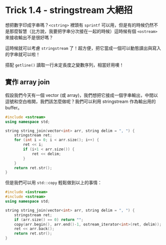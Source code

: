 # Trick 1.4 - stringstream 大絕招

想把數字印成字串嗎？`<cstring>` 裡頭有 `sprintf` 可以用，但是有的時候仍然不是那麼智慧（比方說，我要把字串分次接在一起的時候）這時候有個 `<ostream>` 來接收輸出不是很好嗎？

這時候就可以考慮 `stringstream` 了！超方便，把它當成一個可以動態讀出與寫入的字串就可以啦！

搭配 `getline()` 讀取一行未定長度之變數序列，相當好用噢！

## 實作 array join

假設我們今天有一個 vector (或 array)，我們想把它接成一個字串輸出，中間以逗號和空白格開，我們該怎麼做呢？我們可以利用 stringstream 作為輸出用的 buffer。

```c++
#include <sstream>
using namespace std;

string string_join(vector<int> arr, string delim = ", ") {  
    stringstream ret;
    for (int i = 0; i < arr.size(); i++) {
        ret << i;
        if (i+1 < arr.size()) {
            ret << delim;
        }
    }
    return ret.str();
}
```

但是我們可以用 `std::copy` 輕鬆做到以上的事情：

```c++
#include <iostream>
#include <sstream>
using namespace std;

string string_join(vector<int> arr, string delim = ", ") {
    stringstream ret;
    if (arr.size() == 0) return "";
    copy(arr.begin(), arr.end()-1, ostream_iterator<int>(ret, delim));
    ret << arr.back();
    return ret.str();
}
```